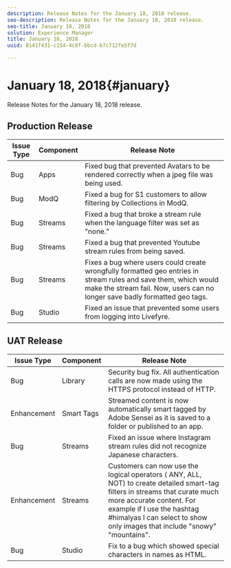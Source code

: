```yaml
---
description: Release Notes for the January 18, 2018 release.
seo-description: Release Notes for the January 18, 2018 release.
seo-title: January 18, 2018
solution: Experience Manager
title: January 18, 2018
uuid: 8141f431-c154-4c8f-bbcd-b7c712fe5f7d

---
```


# January 18, 2018{#january}

Release Notes for the January 18, 2018 release.

## Production Release

|  **Issue Type** | **Component** | **Release Note** |
|---|---|---|
|  Bug | Apps | Fixed bug that prevented Avatars to be rendered correctly when a jpeg file was being used. |
|  Bug | ModQ | Fixed a bug for S1 customers to allow filtering by Collections in ModQ. |
|  Bug | Streams | Fixed a bug that broke a stream rule when the language filter was set as "none." |
|  Bug | Streams | Fixed a bug that prevented Youtube stream rules from being saved. |
|  Bug | Streams | Fixes a bug where users could create wrongfully formatted geo entries in stream rules and save them, which would make the stream fail. Now, users can no longer save badly formatted geo tags. |
|  Bug | Studio | Fixed an issue that prevented some users from logging into Livefyre. |

## UAT Release

|  **Issue Type** | **Component** | **Release Note** |
|---|---|---|
|  Bug | Library | Security bug fix. All authentication calls are now made using the HTTPS protocol instead of HTTP. |
|  Enhancement | Smart Tags | Streamed content is now automatically smart tagged by Adobe Sensei as it is saved to a folder or published to an app. |
|  Bug | Streams | Fixed an issue where Instagram stream rules did not recognize Japanese characters. |
|  Enhancement | Streams | Customers can now use the logical operators ( ANY, ALL, NOT) to create detailed smart-tag filters in streams that curate much more accurate content. For example if I use the hashtag #himalyas I can select to show only images that include "snowy" "mountains".  |
|  Bug | Studio | Fix to a bug which showed special characters in names as HTML. |

